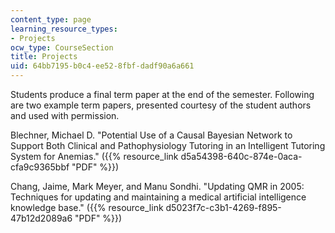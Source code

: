 ```yaml
---
content_type: page
learning_resource_types:
- Projects
ocw_type: CourseSection
title: Projects
uid: 64bb7195-b0c4-ee52-8fbf-dadf90a6a661
---
```


Students produce a final term paper at the end of the semester. Following are two example term papers, presented courtesy of the student authors and used with permission.

Blechner, Michael D. "Potential Use of a Causal Bayesian Network to Support Both Clinical and Pathophysiology Tutoring in an Intelligent Tutoring System for Anemias." ({{% resource_link d5a54398-640c-874e-0aca-cfa9c9365bbf "PDF" %}})

Chang, Jaime, Mark Meyer, and Manu Sondhi. "Updating QMR in 2005: Techniques for updating and maintaining a medical artificial intelligence knowledge base." ({{% resource_link d5023f7c-c3b1-4269-f895-47b12d2089a6 "PDF" %}})